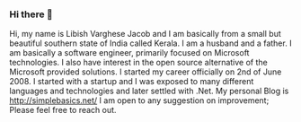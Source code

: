 ### Hi there 👋
Hi, my name is Libish Varghese Jacob and I am basically from a small but beautiful southern state of India called Kerala. I am a husband and a father. I am basically a software engineer, primarily focused on Microsoft technologies. I also have interest in the open source alternative of the Microsoft provided solutions. I started my career officially on 2nd of June 2008. I started with a startup and I was exposed to many different languages and technologies and later settled with .Net.
My personal Blog is http://simplebasics.net/
I am open to any suggestion on improvement; Please feel free to reach out.

<!--
**libish-jacob/libish-jacob** is a ✨ _special_ ✨ repository because its `README.md` (this file) appears on your GitHub profile.

Here are some ideas to get you started:

- 🔭 I’m currently working on ...
- 🌱 I’m currently learning ...
- 👯 I’m looking to collaborate on ...
- 🤔 I’m looking for help with ...
- 💬 Ask me about ...
- 📫 How to reach me: ...
- 😄 Pronouns: ...
- ⚡ Fun fact: ...
-->
